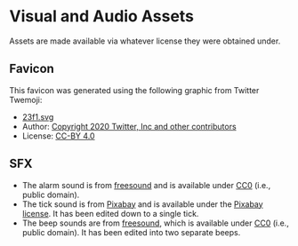 # Visual and Audio Assets

Assets are made available via whatever license they were obtained under.

## Favicon

This favicon was generated using the following graphic from Twitter Twemoji:
- [23f1.svg](https://github.com/twitter/twemoji/blob/master/assets/svg/23f1.svg)
- Author: [Copyright 2020 Twitter, Inc and other contributors](https://github.com/twitter/twemoji)
- License: [CC-BY 4.0](https://creativecommons.org/licenses/by/4.0/)

## SFX

- The alarm sound is from [freesound](https://freesound.org/people/JulesV4/sounds/615949/) and is available under [CC0](https://creativecommons.org/public-domain/cc0/) (i.e., public domain).
- The tick sound is from [Pixabay](https://pixabay.com/sound-effects/plastic-quartz-clock-ticking-71695/) and is available under the [Pixabay license](https://pixabay.com/service/license-summary/). It has been edited down to a single tick.
- The beep sounds are from [freesound](https://freesound.org/people/Musik-Fan/sounds/696048/), which is available under [CC0](https://creativecommons.org/public-domain/cc0/) (i.e., public domain). It has been edited into two separate beeps.
